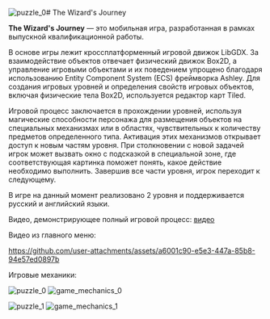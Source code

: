 ![puzzle_0](https://github.com/user-attachments/assets/cf491e29-9e50-4538-87c5-d822faaacef3)# The Wizard's Journey

**The Wizard's Journey** — это мобильная игра, разработанная в рамках выпускной квалификационной работы.

В основе игры лежит кроссплатформенный игровой движок LibGDX. За взаимодействие объектов отвечает физический движок Box2D, а управление игровыми объектами и их поведением упрощено благодаря использованию Entity Component System (ECS) фреймворка Ashley. Для создания игровых уровней и определения свойств игровых объектов, включая физические тела Box2D, используется редактор карт Tiled.

Игровой процесс заключается в прохождении уровней, используя магические способности персонажа для размещения объектов на специальных механизмах или в областях, чувствительных к количеству предметов определенного типа. Активация этих механизмов открывает доступ к новым частям уровня. При столкновении с новой задачей игрок может вызвать окно с подсказкой в специальной зоне, где соответствующая картинка поможет понять, какое действие необходимо выполнить. Завершив все части уровня, игрок переходит к следующему. 

В игре на данный момент реализовано 2 уровня и поддерживается русский и английский языки.

Видео, демонстрирующее полный игровой процесс: [видео](https://drive.google.com/file/d/147XdvLawYahKSssbRmJ4Yu0gxOScUWXr/view?usp=sharing)

Видео из главного меню:

https://github.com/user-attachments/assets/a6001c90-e5e3-447a-85b8-94e57ed0897b

Игровые механики:

![puzzle_0](https://github.com/user-attachments/assets/517fe81c-32c8-45fd-92dc-ed587f0c4f6d)
![game_mechanics_0](https://github.com/user-attachments/assets/861e76bb-faa7-40ac-802f-e85a97f675f3)

![puzzle_1](https://github.com/user-attachments/assets/093d4e2b-8715-4f9b-88dd-028eef8733e7)
![game_mechanics_1](https://github.com/user-attachments/assets/3390f45a-508a-499f-b8bb-e7b2878e6aa8)
